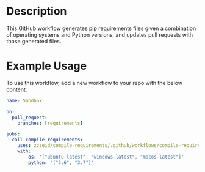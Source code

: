 Description
===========
This GitHub workflow generates pip requirements files given a combination of operating systems and Python versions, and updates pull requests with those generated files.


Example Usage
=============

To use this workflow, add a new workflow to your repo with the below content:

```yaml
name: Sandbox

on:
  pull_request:
    branches: [requirements]

jobs:
  call-compile-requirements:
    uses: zzzeid/compile-requirements/.github/workflows/compile-requirements.yml
    with:
        os: '["ubuntu-latest", "windows-latest", "macos-latest"]'
        python: '["3.6", "3.7"]'
```
